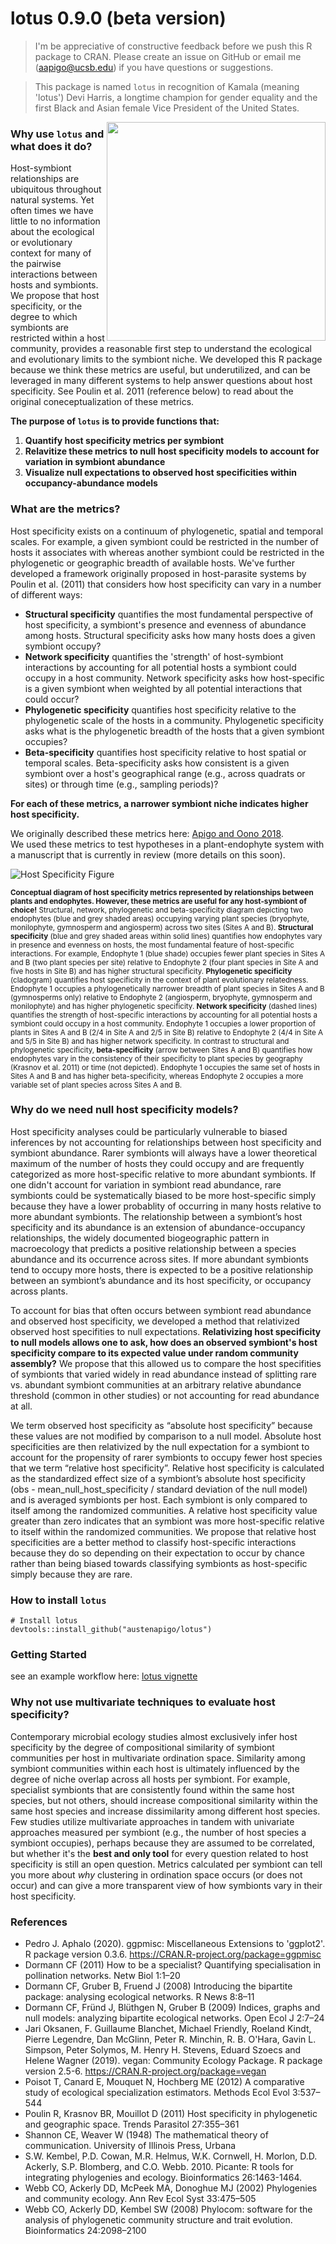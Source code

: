 # lotus 0.9.0 (beta version)
> I'm be appreciative of constructive feedback before we push this R package to CRAN. Please create an issue on GitHub or email me (aapigo@ucsb.edu) if you have questions or suggestions.

> This package is named `lotus` in recognition of Kamala (meaning 'lotus') Devi Harris, a longtime champion for gender equality and the first Black and Asian female Vice President of the United States.

<img align="right" width="350" height="350" src="https://github.com/austenapigo/lotus/blob/master/figures/lotus.png">

### Why use `lotus` and what does it do?

Host-symbiont relationships are ubiquitous throughout natural systems. Yet often times we have little to no information about the ecological or evolutionary context for many of the pairwise interactions between hosts and symbionts. We propose that host specificity, or the degree to which symbionts are restricted within a host community, provides a reasonable first step to understand the ecological and evolutionary limits to  the symbiont niche.  We developed this R package because we think these metrics are useful, but underutilized, and can be leveraged in many different systems to help answer questions about host specificity. See Poulin et al. 2011 (reference below) to read about the original coneceptualization of these metrics. 

**The purpose of `lotus` is to provide functions that:**
1. **Quantify host specificity metrics per symbiont**
2. **Relavitize these metrics to null host specificity models to account for variation in symbiont abundance**
3. **Visualize null expectations to observed host specificities within occupancy-abundance models**

### What are the metrics? 
Host specificity exists on a continuum of phylogenetic, spatial and temporal scales. For example, a given symbiont could be restricted in the number of hosts it associates with whereas another symbiont could be restricted in the phylogenetic or geographic breadth of available hosts. We've further developed a framework originally proposed in host-parasite systems by Poulin et al. (2011) that considers how host specificity can vary in a number of different ways: 
- **Structural specificity** quantifies the most fundamental perspective of host specificity, a symbiont's presence and evenness of abundance among hosts. Structural specificity asks how many hosts does a given symbiont occupy? 
- **Network specificity** quantifies the 'strength' of host-symbiont interactions by accounting for all potential hosts a symbiont could occupy in a host community. Network specificity asks how host-specific is a given symbiont when weighted by all potential interactions that could occur? 
- **Phylogenetic specificity** quantifies host specificity relative to the phylogenetic scale of the hosts in a community. Phylogenetic specificity asks what is the phylogenetic breadth of the hosts that a given symbiont occupies? 
- **Beta-specificity** quantifies host specificity relative to host spatial or temporal scales. Beta-specificity asks how consistent is a given symbiont over a host's geographical range (e.g., across quadrats or sites) or through time (e.g., sampling periods)? 

**For each of these metrics, a narrower symbiont niche indicates higher host specificity.**

We originally described these metrics here: [Apigo and Oono 2018](https://link.springer.com/chapter/10.1007/978-3-319-89833-9_2).  
We used these metrics to test hypotheses in a plant-endophyte system with a manuscript that is currently in review (more details on this soon).

![Host Specificity Figure](https://github.com/austenapigo/lotus/blob/master/figures/specificity.png)

<sup>**Conceptual diagram of host specificity metrics represented by relationships between plants and endophytes. However, these metrics are useful for any host-symbiont of choice!** Structural, network, phylogenetic and beta-specificity diagram depicting two endophytes (blue and grey shaded areas) occupying varying plant species (bryophyte, monilophyte, gymnosperm and angiosperm) across two sites (Sites A and B). **Structural specificity** (blue and grey shaded areas within solid lines) quantifies how endophytes vary in presence and evenness on hosts, the most fundamental feature of host-specific interactions. For example, Endophyte 1 (blue shade) occupies fewer plant species in Sites A and B (two plant species per site) relative to Endophyte 2 (four plant species in Site A and five hosts in Site B) and has higher structural specificity. **Phylogenetic specificity** (cladogram) quantifies host specificity in the context of plant evolutionary relatedness. Endophyte 1 occupies a phylogenetically narrower breadth of plant species in Sites A and B (gymnosperms only) relative to Endophyte 2 (angiosperm, bryophyte, gymnosperm and monilophyte) and has higher phylogenetic specificity. **Network specificity** (dashed lines) quantifies the strength of host-specific interactions by accounting for all potential hosts a symbiont could occupy in a host community. Endophyte 1 occupies a lower proportion of plants in Sites A and B (2/4 in Site A and 2/5 in Site B) relative to Endophyte 2 (4/4 in Site A and 5/5 in Site B) and has higher network specificity. In contrast to structural and phylogenetic specificity, **beta-specificity** (arrow between Sites A and B) quantifies how endophytes vary in the consistency of their specificity to plant species by geography (Krasnov et al. 2011) or time (not depicted). Endophyte 1 occupies the same set of hosts in Sites A and B and has higher beta-specificity, whereas Endophyte 2 occupies a more variable set of plant species across Sites A and B.</sup>

### Why do we need null host specificity models? 
Host specificity analyses could be particularly vulnerable to biased inferences by not accounting for relationships between host specificity and symbiont abundance. Rarer symbionts will always have a lower theoretical maximum of the number of hosts they could occupy and are frequently categorized as more host-specific relative to more abundant symbionts. If one didn't account for variation in symbiont read abundance, rare symbionts could be systematically biased to be more host-specific simply because they have a lower probablity of occurring in many hosts relative to more abundant symbionts. The relationship between a symbiont’s host specificity and its abundance is an extension of abundance-occupancy relationships, the widely documented biogeographic pattern in macroecology that predicts a positive relationship between a species abundance and its occurrence across sites. If more abundant symbionts tend to occupy more hosts, there is expected to be a positive relationship between an symbiont’s abundance and its host specificity, or occupancy across plants.

To account for bias that often occurs between symbiont read abundance and observed host specificity, we developed a method that relativized observed host specifities to null expectations. **Relativizing host specificity to null models allows one to ask, how does an observed symbiont's host specificity compare to its expected value under random community assembly?** We propose that this allowed us to compare the host specifities of symbionts that varied widely in read abundance instead of splitting rare vs. abundant symbiont communities at an arbitrary relative abundance threshold (common in other studies) or not accounting for read abundance at all. 

We term observed host specificity as “absolute host specificity” because these values are not modified by comparison to a null model. Absolute host specificities are then relativized by the null expectation for a symbiont to account for the propensity of rarer symbionts to occupy fewer host species that we term “relative host specificity”. Relative host specificity is calculated as the standardized effect size of a symbiont’s absolute host specificity (obs - mean_null_host_specificity / standard deviation of the null model) and is averaged symbionts per host. Each symbiont is only compared to itself among the randomized communities. A relative host specificity value greater than zero indicates that an symbiont was more host-specific relative to itself within the randomized communities. We propose that relative host specificities are a better method to classify host-specific interactions because they do so depending on their expectation to occur by chance rather than being biased towards classifying symbionts as host-specific simply because they are rare.</sup>

### How to install `lotus`
```
# Install lotus
devtools::install_github("austenapigo/lotus")
```

### Getting Started
see an example workflow here: [lotus vignette](https://github.com/austenapigo/lotus/blob/master/vignettes/lotus_vignette.Rmd)

### Why not use multivariate techniques to evaluate host specificity? 

Contemporary microbial ecology studies almost exclusively infer host specificity by the degree of compositional similarity of symbiont communities per host in multivariate ordination space. Similarity among symbiont communities within each host is ultimately influenced by the degree of niche overlap across all hosts per symbiont. For example, specialist symbionts that are consistently found within the same host species, but not others, should increase compositional similarity within the same host species and increase dissimilarity among different host species. Few studies utilize multivariate approaches in tandem with univariate approaches measured per symbiont (e.g., the number of host species a symbiont occupies), perhaps because they are assumed to be correlated, but whether it's the **best and only tool** for every question related to host specificity is still an open question. Metrics calculated per symbiont can tell you more about *why* clustering in ordination space occurs (or does not occur) and can give a more transparent view of how symbionts vary in their host specificity. 

### References 
+ Pedro J. Aphalo (2020). ggpmisc: Miscellaneous Extensions to 'ggplot2'. R package version 0.3.6. https://CRAN.R-project.org/package=ggpmisc
+ Dormann CF (2011) How to be a specialist? Quantifying specialisation in pollination networks. Netw Biol 1:1–20
+ Dormann CF, Gruber B, Fruend J (2008) Introducing the bipartite package: analysing ecological networks. R News 8:8–11
+ Dormann CF, Fründ J, Blüthgen N, Gruber B (2009) Indices, graphs and null models: analyzing bipartite ecological networks. Open Ecol J 2:7–24
+ Jari Oksanen, F. Guillaume Blanchet, Michael Friendly, Roeland Kindt, Pierre Legendre, Dan McGlinn, Peter R. Minchin, R. B. O'Hara, Gavin L. Simpson, Peter Solymos, M. Henry H. Stevens, Eduard Szoecs and Helene Wagner (2019). vegan: Community Ecology Package. R package version 2.5-6. https://CRAN.R-project.org/package=vegan
+ Poisot T, Canard E, Mouquet N, Hochberg ME (2012) A comparative study of ecological specialization estimators. Methods Ecol Evol 3:537–544
+ Poulin R, Krasnov BR, Mouillot D (2011) Host specificity in phylogenetic and geographic space. Trends Parasitol 27:355–361
+ Shannon CE, Weaver W (1948) The mathematical theory of communication. University of Illinois Press, Urbana
+ S.W. Kembel, P.D. Cowan, M.R. Helmus, W.K. Cornwell, H. Morlon, D.D. Ackerly, S.P. Blomberg, and C.O. Webb. 2010. Picante: R tools for integrating phylogenies and ecology. Bioinformatics 26:1463-1464.
+ Webb CO, Ackerly DD, McPeek MA, Donoghue MJ (2002) Phylogenies and community ecology. Ann Rev Ecol Syst 33:475–505
+ Webb CO, Ackerly DD, Kembel SW (2008) Phylocom: software for the analysis of phylogenetic community structure and trait evolution. Bioinformatics 24:2098–2100
